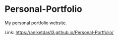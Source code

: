 # Personal-Portfolio
My personal portfolio website.

Link: https://aniketdas13.github.io/Personal-Portfolio/
